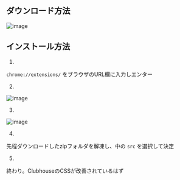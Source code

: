 ## ダウンロード方法

![image](https://user-images.githubusercontent.com/6558862/103064713-0a2f2580-45f8-11eb-951d-0f469a4b4ecb.png)

## インストール方法

1.
`chrome://extensions/` をブラウザのURL欄に入力しエンター


2.
![image](https://user-images.githubusercontent.com/6558862/103064803-419dd200-45f8-11eb-9e77-cc7627e1df57.png)


3.
![image](https://user-images.githubusercontent.com/6558862/103064833-58dcbf80-45f8-11eb-92fc-eb3b85de5b27.png)


4.
先程ダウンロードしたzipフォルダを解凍し、中の `src` を選択して決定


5.
終わり。ClubhouseのCSSが改善されているはず
